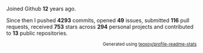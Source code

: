 Joined Github **12** years ago.

Since then I pushed **4293** commits, opened **49** issues, submitted **116** pull requests, received **753** stars across **294** personal projects and contributed to **13** public repositories.

<p align="right"><sub>Generated using <a href="https://github.com/marketplace/actions/profile-readme-stats">teoxoy/profile-readme-stats</a></sub></p>

